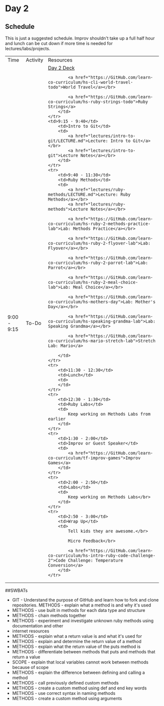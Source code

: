 # Day 2

## Schedule

This is just a suggested schedule. Improv shouldn't take up a full half hour and lunch can be cut down if more time is needed for lectures/labs/projects.

<table>
    <tr>
        <td>Time</td>
        <td>Activity</td>
        <td>Resources</td>
    </tr>
    <tr>
        <td>9:00 - 9:15</td>
        <td>To-Do</td>
        <td>
            <a href="https://docs.google.com/presentation/d/12UUR25OZ7OX5KROlIlgoiykaq7Za-9Ztn-BsXjtxCdA/edit#slide=id.p">Day 2 Deck</a></br>

            <a href="https://GitHub.com/learn-co-curriculum/hs-cli-world-travel-todo">World Travel</a></br>

            <a href="https://GitHub.com/learn-co-curriculum/hs-ruby-strings-todo">Ruby Strings</a>
        </td>
    </tr>
    <td>9:15 - 9:40</td>
        <td>Intro to Git</td>
        <td>
            <a href="lectures/intro-to-git/LECTURE.md">Lecture: Intro to Git</a></br>
            <a href="lectures/intro-to-git">Lecture Notes</a></br>
        </td>
    </tr>
    <tr>
        <td>9:40 - 11:30</td>
        <td>Ruby Methods</td>
        <td>
            <a href="lectures/ruby-methods/LECTURE.md">Lecture: Ruby Methods</a></br>
            <a href="lectures/ruby-methods">Lecture Notes</a></br>

            <a href="https://GitHub.com/learn-co-curriculum/hs-ruby-2-methods-practice-lab">Lab: Methods Practice</a></br>

            <a href="https://GitHub.com/learn-co-curriculum/hs-ruby-2-flyover-lab">Lab: Flyover</a></br>

            <a href="https://GitHub.com/learn-co-curriculum/hs-ruby-2-parrot-lab">Lab: Parrot</a></br>

            <a href="https://GitHub.com/learn-co-curriculum/hs-ruby-2-meal-choice-lab">Lab: Meal Choice</a></br>
            
            <a href="https://GitHub.com/learn-co-curriculum/hs-mothers-day">Lab: Mother's Day</a></br>

            <a href="https://GitHub.com/learn-co-curriculum/hs-speaking-grandma-lab">Lab: Speaking Grandma</a></br>

            <a href="https://GitHub.com/learn-co-curriculum/hs-mario-stretch-lab">Stretch Lab: Mario</a>

        </td>
    </tr>
    <tr>
        <td>11:30 - 12:30</td>
        <td>Lunch</td>
        <td>
        </td>
    </tr>
    <tr>
        <td>12:30 - 1:30</td>
        <td>Ruby Labs</td>
        <td>
            Keep working on Methods Labs from earlier
        </td>
    </tr>
    <tr>
        <td>1:30 - 2:00</td>
        <td>Improv or Guest Speaker</td>
        <td>
            <a href="https://GitHub.com/learn-co-curriculum/tf-improv-games">Improv Games</a>
        </td>
    </tr>
    <tr>
        <td>2:00 - 2:50</td>
        <td>Labs</td>
        <td>
            Keep working on Methods Labs</br>
        </td>
    </tr>
    <tr>
        <td>2:50 - 3:00</td>
        <td>Wrap Up</td>
        <td>
            Tell kids they are awesome.</br>

            Micro Feedback</br>

            <a href="https://GitHub.com/learn-co-curriculum/hs-intro-ruby-code-challenge-2">Code Challenge: Temperature Conversion</a>
        </td>
    </tr>
</table>


##SWBATs
+ GIT - Understand the purpose of GitHub and learn how to fork and clone repositories.
 METHODS - explain what a method is and why it's used
+ METHODS - use built in methods for each data type and structure
+ METHODS - chain methods together
+ METHODS - experiment and investigate unknown ruby methods using documentation and other 
+ internet resources
+ METHODS - explain what a return value is and what it's used for
+ METHODS - explain and determine the return value of a method
+ METHODS - explain what the return value of the puts method is
+ METHODS - differentiate between methods that puts and methods that return a value
+ SCOPE - explain that local variables cannot work between methods because of scope
+ METHODS - explain the difference between defining and calling a method
+ METHODS - call previously defined custom methods
+ METHODS - create a custom method using def and end key words
+ METHODS - use correct syntax in naming methods
+ METHODS - create a custom method using arguments
